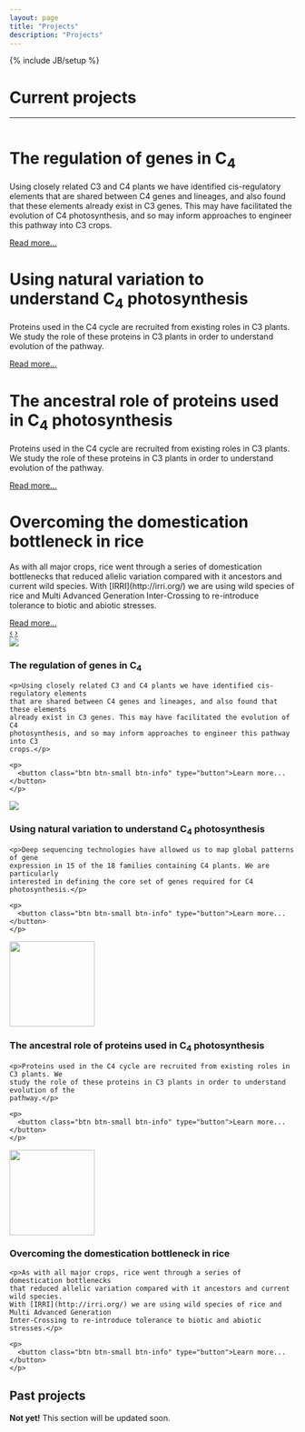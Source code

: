 ```yaml
---
layout: page
title: "Projects"
description: "Projects"
---
```

{% include JB/setup %}

# Current projects

----

<!-- carousel -->
<div id="myCarousel" class="carousel slide">
  <div class="carousel-inner">
    <div class="item active">
      <img src="http://lorempixel.com/1200/400/nature/1" alt="">
      <div class="container">
        <div class="carousel-caption">
          <h1 class="media-heading">The regulation of genes in C<sub>4</sub></h1>
          <p>Using closely related C3 and C4 plants we have identified cis-regulatory elements
    that are shared between C4 genes and lineages, and also found that these elements
    already exist in C3 genes. This may have facilitated the evolution of C4
    photosynthesis, and so may inform approaches to engineer this pathway into C3
    crops.</p>
          <a class="btn btn-info" href="#">Read more...</a>
        </div>
      </div>
    </div>
    <div class="item">
      <img src="http://lorempixel.com/1200/400/nature/2" alt="">
      <div class="container">
        <div class="carousel-caption">
          <h1>Using natural variation to understand C<sub>4</sub> photosynthesis</h1>
          <p class="lead">Proteins used in the C4 cycle are recruited from existing roles in C3 plants. We
    study the role of these proteins in C3 plants in order to understand evolution of the
    pathway.</p>
          <a class="btn btn-info" href="#">Read more...</a>
        </div>
      </div>
    </div>
    <div class="item">
      <img src="http://lorempixel.com/1200/400/nature/3" alt="">
      <div class="container">
        <div class="carousel-caption">
          <h1>The ancestral role of proteins used in C<sub>4</sub> photosynthesis</h1>
          <p class="lead">Proteins used in the C4 cycle are recruited from existing roles in C3 plants. We
    study the role of these proteins in C3 plants in order to understand evolution of the
    pathway.</p>
          <a class="btn btn-info" href="#">Read more...</a>
        </div>
      </div>
    </div>
    <div class="item">
      <img src="http://lorempixel.com/1200/400/nature/4" alt="">
      <div class="container">
        <div class="carousel-caption">
          <h1>Overcoming the domestication bottleneck in rice</h1>
          <p class="lead">As with all major crops, rice went through a series of domestication bottlenecks
    that reduced allelic variation compared with it ancestors and current wild species.
    With [IRRI](http://irri.org/) we are using wild species of rice and Multi Advanced Generation
    Inter-Crossing to re-introduce tolerance to biotic and abiotic stresses.</p>
          <a class="btn btn-info" href="#">Read more...</a>
        </div>
      </div>
    </div>
  </div>
  <a class="left carousel-control" href="#myCarousel" data-slide="prev">&lsaquo;</a>
  <a class="right carousel-control" href="#myCarousel" data-slide="next">&rsaquo;</a>
</div>
<!-- end of carousel -->

<div class="well media">
  <img class="media-object pull-left img-rounded" src="http://placekitten.com/150/150">

  <div class="media-body">
    <h3 class="media-heading">The regulation of genes in C<sub>4</sub></h3>

    <p>Using closely related C3 and C4 plants we have identified cis-regulatory elements
    that are shared between C4 genes and lineages, and also found that these elements
    already exist in C3 genes. This may have facilitated the evolution of C4
    photosynthesis, and so may inform approaches to engineer this pathway into C3
    crops.</p>

    <p>
      <button class="btn btn-small btn-info" type="button">Learn more...</button>
    </p>
  </div>
</div>

<div class="well media">
  <img class="media-object pull-left img-rounded" src="http://placekitten.com/g/150/150">

  <div class="media-body">
    <h3>Using natural variation to understand C<sub>4</sub> photosynthesis</h3>

    <p>Deep sequencing technologies have allowed us to map global patterns of gene
    expression in 15 of the 18 families containing C4 plants. We are particularly
    interested in defining the core set of genes required for C4 photosynthesis.</p>

    <p>
      <button class="btn btn-small btn-info" type="button">Learn more...</button>
    </p>
  </div>
</div>

<div class="well media">
  <img class="media-object pull-left img-rounded" src="{{%ASSET_PATH%}}../projects/ppdk_thumb.jpg"
  style="width:150px; height:150px;">

  <div class="media-body">
    <h3>The ancestral role of proteins used in C<sub>4</sub> photosynthesis</h3>

    <p>Proteins used in the C4 cycle are recruited from existing roles in C3 plants. We
    study the role of these proteins in C3 plants in order to understand evolution of the
    pathway.</p>

    <p>
      <button class="btn btn-small btn-info" type="button">Learn more...</button>
    </p>
  </div>
</div>

<div class="well media">
  <img class="media-object pull-left img-rounded" src="{{%ASSET_PATH%}}../projects/rice_thumb.jpg"
  style="width:150px; height:150px;">

  <div class="media-body">
    <h3>Overcoming the domestication bottleneck in rice</h3>

    <p>As with all major crops, rice went through a series of domestication bottlenecks
    that reduced allelic variation compared with it ancestors and current wild species.
    With [IRRI](http://irri.org/) we are using wild species of rice and Multi Advanced Generation
    Inter-Crossing to re-introduce tolerance to biotic and abiotic stresses.</p>

    <p>
      <button class="btn btn-small btn-info" type="button">Learn more...</button>
    </p>
  </div>
</div>

## Past projects

<div class="alert">
  <strong>Not yet!</strong> This section will be updated soon.
</div>
